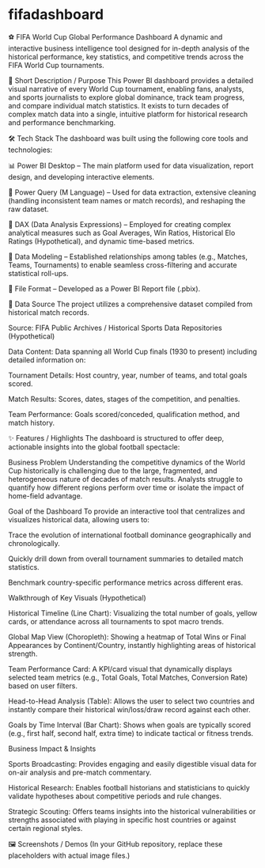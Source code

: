# fifadashboard
⚽ FIFA World Cup Global Performance Dashboard
A dynamic and interactive business intelligence tool designed for in-depth analysis of the historical performance, key statistics, and competitive trends across the FIFA World Cup tournaments.

🎯 Short Description / Purpose
This Power BI dashboard provides a detailed visual narrative of every World Cup tournament, enabling fans, analysts, and sports journalists to explore global dominance, track team progress, and compare individual match statistics. It exists to turn decades of complex match data into a single, intuitive platform for historical research and performance benchmarking.

🛠️ Tech Stack
The dashboard was built using the following core tools and technologies:


📊 Power BI Desktop – The main platform used for data visualization, report design, and developing interactive elements.


📂 Power Query (M Language) – Used for data extraction, extensive cleaning (handling inconsistent team names or match records), and reshaping the raw dataset.


🧠 DAX (Data Analysis Expressions) – Employed for creating complex analytical measures such as Goal Averages, Win Ratios, Historical Elo Ratings (Hypothetical), and dynamic time-based metrics.


📝 Data Modeling – Established relationships among tables (e.g., Matches, Teams, Tournaments) to enable seamless cross-filtering and accurate statistical roll-ups.


📁 File Format – Developed as a Power BI Report file (.pbix).

💾 Data Source
The project utilizes a comprehensive dataset compiled from historical match records.

Source: FIFA Public Archives / Historical Sports Data Repositories (Hypothetical)

Data Content: Data spanning all World Cup finals (1930 to present) including detailed information on:

Tournament Details: Host country, year, number of teams, and total goals scored.

Match Results: Scores, dates, stages of the competition, and penalties.

Team Performance: Goals scored/conceded, qualification method, and match history.

✨ Features / Highlights
The dashboard is structured to offer deep, actionable insights into the global football spectacle:

Business Problem Understanding the competitive dynamics of the World Cup historically is challenging due to the large, fragmented, and heterogeneous nature of decades of match results. Analysts struggle to quantify how different regions perform over time or isolate the impact of home-field advantage.

Goal of the Dashboard To provide an interactive tool that centralizes and visualizes historical data, allowing users to:

Trace the evolution of international football dominance geographically and chronologically.

Quickly drill down from overall tournament summaries to detailed match statistics.

Benchmark country-specific performance metrics across different eras.

Walkthrough of Key Visuals (Hypothetical)

Historical Timeline (Line Chart): Visualizing the total number of goals, yellow cards, or attendance across all tournaments to spot macro trends.

Global Map View (Choropleth): Showing a heatmap of Total Wins or Final Appearances by Continent/Country, instantly highlighting areas of historical strength.

Team Performance Card: A KPI/card visual that dynamically displays selected team metrics (e.g., Total Goals, Total Matches, Conversion Rate) based on user filters.

Head-to-Head Analysis (Table): Allows the user to select two countries and instantly compare their historical win/loss/draw record against each other.

Goals by Time Interval (Bar Chart): Shows when goals are typically scored (e.g., first half, second half, extra time) to indicate tactical or fitness trends.

Business Impact & Insights

Sports Broadcasting: Provides engaging and easily digestible visual data for on-air analysis and pre-match commentary.

Historical Research: Enables football historians and statisticians to quickly validate hypotheses about competitive periods and rule changes.

Strategic Scouting: Offers teams insights into the historical vulnerabilities or strengths associated with playing in specific host countries or against certain regional styles.

🖼️ Screenshots / Demos
(In your GitHub repository, replace these placeholders with actual image files.)
